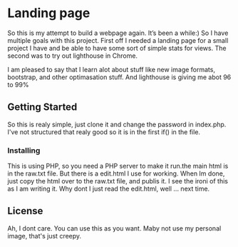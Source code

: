 # Landing page

So this is my attempt to build a webpage again. It’s been a while:)
So I have multiple goals with this project. First off I needed a landing page for a small project I have and be able to have some sort of simple stats for views. The second was to try out lighthouse in Chrome. 

I am pleased to say that I learn alot about stuff like new image formats, bootstrap, and other optimasation stuff. And lighthouse is giving me abot 96 to 99% 

## Getting Started

So this is realy simple, just clone it and change the password in index.php. I've not structured that realy good so it is in the first if() in the file.

### Installing

This is using PHP, so you need a PHP server to make it run.the main html is in the raw.txt file. But there is a edit.html I use for working. When Im done, just copy the html over to the raw.txt file, and publis it. I see the ironi of this as I am writing it. Why dont I just read the edit.html, well ... next time.

## License

Ah, I dont care. You can use this as you want. Maby not use my personal image, that's just creepy.
